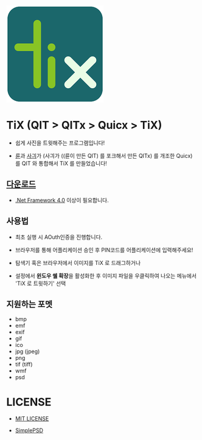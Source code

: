 ![TiX](https://raw.githubusercontent.com/RyuaNerin/QIT/master/TiX-256.png)

# TiX (QIT > QITx > Quicx > TiX)

- 쉽게 사진을 트윗해주는 프로그램입니다!

- [륜](https://ryuanerin.kr/)과 [사긔](http://usagination.com)가 (사긔가 ((륜이 만든 QIT) 를 포크해서 만든 QITx) 를 개조한 Quicx) 를 QIT 와 통합해서 TiX 를 만들었습니다!

## [다운로드](https://github.com/RyuaNerin/QIT/releases/latest)

- [.Net Framework 4.0](https://www.microsoft.com/ko-kr/download/details.aspx?id=17851) 이상이 필요합니다.

## 사용법

- 최초 실행 시  AOuth인증을 진행합니다.

 - 브라우저를 통해 어플리케이션 승인 후 PIN코드를 어플리케이션에 입력해주세요!

- 탐색기 혹은 브라우저에서 이미지를 TiX 로 드래그하거나

- 설정에서 **윈도우 쉘 확장**을 활성화한 후 이미지 파일을 우클릭하여 나오는 메뉴에서 'TiX 로 트윗하기' 선택

## 지원하는 포멧

- bmp
- emf
- exif
- gif
- ico
- jpg (jpeg)
- png
- tif (tiff)
- wmf
- psd

# LICENSE

- [MIT LICENSE](LICENSE)

- [SimplePSD](http://www.codeproject.com/csharp/simplepsd.asp)
